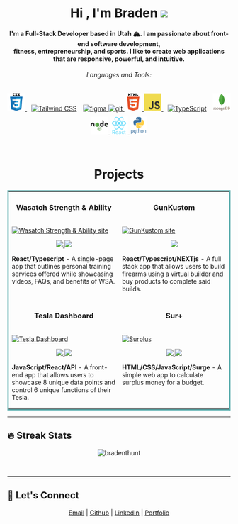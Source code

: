 
<h1 align="center">Hi , I'm Braden <img src="https://media.giphy.com/media/hvRJCLFzcasrR4ia7z/giphy.gif" width="35"></h1>

<h4 align="center">
I'm a Full-Stack Developer based in Utah 🏔️. I am passionate about front-end software development, <br /> fitness, entrepreneurship, and sports. I like to create web applications that are responsive, powerful, and intuitive.

<h6 align="center">Languages and Tools:</h6>
<p align="center"> <a href="https://www.w3schools.com/css/" target="_blank" rel="noreferrer"> <img src="https://raw.githubusercontent.com/devicons/devicon/master/icons/css3/css3-original-wordmark.svg" alt="css3" width="40" height="40"/> </a><a href="https://www.tailwindcss.com/" target="_blank"><img style="margin: 10px" src="https://profilinator.rishav.dev/skills-assets/tailwindcss.svg" alt="Tailwind CSS" height="40" /></a>  <a href="https://www.figma.com/" target="_blank" rel="noreferrer"> <img src="https://www.vectorlogo.zone/logos/figma/figma-icon.svg" alt="figma" width="40" height="40"/> </a> <a href="https://git-scm.com/" target="_blank" rel="noreferrer"> <img src="https://www.vectorlogo.zone/logos/git-scm/git-scm-icon.svg" alt="git" width="40" height="40"/> </a> <a href="https://www.w3.org/html/" target="_blank" rel="noreferrer"> <img src="https://raw.githubusercontent.com/devicons/devicon/master/icons/html5/html5-original-wordmark.svg" alt="html5" width="40" height="40"/> </a> <a href="https://developer.mozilla.org/en-US/docs/Web/JavaScript" target="_blank" rel="noreferrer"> <img src="https://raw.githubusercontent.com/devicons/devicon/master/icons/javascript/javascript-original.svg" alt="javascript" width="40" height="40"/> </a><a href="https://www.typescriptlang.org/" target="_blank"><img style="margin: 10px" src="https://profilinator.rishav.dev/skills-assets/typescript-original.svg" alt="TypeScript" height="40" /></a>  <a href="https://www.mongodb.com/" target="_blank" rel="noreferrer"> <img src="https://raw.githubusercontent.com/devicons/devicon/master/icons/mongodb/mongodb-original-wordmark.svg" alt="mongodb" width="40" height="40"/> </a> <a href="https://nodejs.org" target="_blank" rel="noreferrer"> <img src="https://raw.githubusercontent.com/devicons/devicon/master/icons/nodejs/nodejs-original-wordmark.svg" alt="nodejs" width="40" height="40"/> </a> <a href="https://reactjs.org/" target="_blank" rel="noreferrer"> <img src="https://raw.githubusercontent.com/devicons/devicon/master/icons/react/react-original-wordmark.svg" alt="react" width="40" height="40"/> </a> <a href="https://python.org/" target="_blank" rel="noreferrer"> <img src="https://raw.githubusercontent.com/devicons/devicon/master/icons/python/python-original-wordmark.svg" alt="python" width="40" height="40" /></a> </p>
 

</h4>
<br>


<h1 align="center">Projects</h1>


<table bordercolor="#66b2b2">
  <tr>
	  <td width="50%" valign="top">
      <h3 align="center">Wasatch Strength & Ability</h3>
        <br />
        <a target="_blank" href="https://bradenthunt.com/fitness/">
		<img width="1440" alt="Wasatch Strength & Ability site" src="https://github.com/user-attachments/assets/36053ba3-37d0-42df-8547-006f2c4499f8" />
        </a>
        <br />
        <p align="center">
          
  <a href="https://github.com/Bradenthunt/portfolio2/tree/main/src/app/fitness" target="_blank">
    <img src="https://img.shields.io/static/v1?label=|&message=REPO&color=23555f&style=plastic&logo=github&logo-color=white"/>
  </a>  
  <a href="https://bradenthunt.com/fitness/" target="_blank">
    <img src="https://img.shields.io/static/v1?label=|&message=WEBSITE&color=cdf998&style=plastic&logo=react&logo-color=white"/>
  </a>
      </p>
        <p><strong>React/Typescript</strong> - A single-page app that outlines personal training services offered while showcasing videos, FAQs, and benefits of WSA.</p>
    </td>
    <td width="50%" valign="top">
      <h3 align="center">GunKustom</h3>
        <br />
        <a target="_blank" href="https://gunkustom.com/">
            <img width="1440" alt="GunKustom site" src="https://github.com/user-attachments/assets/d2862a44-e90c-4cf7-bd97-08488b58b38a" />
        </a>
        <br />
        <p align="center">
           
  <a href="https://gunkustom.com/" target="_blank">
    <img src="https://img.shields.io/static/v1?label=|&message=WEBSITE&color=cdf998&style=plastic&logo=react&logo-color=white"/>
  </a>
    <br />
      </p>
        <p><strong>React/Typescript/NEXTjs</strong> - A full stack app that allows users to build firearms using a virtual builder and buy products to complete said builds.</p>
    </td>
  </tr>
  <tr>
  <td width="50%" valign="top">
      <h3 align="center">Tesla Dashboard</h3>
        <br />
        <a href="https://www.loom.com/share/e6827f6f7c1649f8af9759f17114cd60/" target="_blank">
            <img alt="Tesla Dashboard" src="https://github.com/Bradenthunt/Bradenthunt/assets/96035031/5869ad53-a819-4100-8f6b-b8e47d30ff21" />
        </a>
        <br />
        <p align="center">
          
  <a href="https://github.com/Bradenthunt/V-School/tree/master/cc-tesla" target="_blank">
    <img src="https://img.shields.io/static/v1?label=|&message=REPO&color=23555f&style=plastic&logo=github&logo-color=white"/>
  </a>  
  <a href="https://www.loom.com/share/e6827f6f7c1649f8af9759f17114cd60/" target="_blank">
    <img src="https://img.shields.io/static/v1?label=|&message=DEMO&color=cdf998&style=plastic&logo=loom&logo-color=white"/>
  </a>
      </p>
        <p><strong>JavaScript/React/API</strong> - A front-end app that allows users to showcase 8 unique data points and control 6 unique functions of their Tesla.</p>
    </td>
   <td width="50%" valign="top">
      <h3 align="center">Sur+</h3>
        <br />
      <a target="_blank" href="suplus.surge.sh">
            <img src="https://github.com/Bradenthunt/Bradenthunt/assets/96035031/fdc71e5c-85cb-48ce-aa81-08026b71f0f3" alt="Surplus"/>
        </a>
        <br />
        <p align="center">
          
  <a href="https://github.com/Bradenthunt/surplus" target="_blank">
    <img src="https://img.shields.io/static/v1?label=|&message=REPO&color=23555f&style=plastic&logo=github&logo-color=white"/>
  </a>
  <a href="https://surplus.surge.sh/" target="_blank">
    <img src="https://img.shields.io/static/v1?label=|&message=WEBSITE&color=cdf998&style=plastic&logo=javascript&logo-color=white"/>
  </a>
      </p>
        <p><strong>HTML/CSS/JavaScript/Surge</strong> - A simple web app to calculate surplus money for a budget.</p>
    </td> 
  </tr>
	
</table>



<hr/>

## 🔥 Streak Stats
<p align="center"><img src="https://github-readme-stats.vercel.app/api/top-langs/?username=bradenthunt&theme=dark&layout=donut" alt="bradenthunt" /></p>
   

<br>
<hr/>

## 🤝 Let's Connect
<p align="center">
	<a href="mailto:bradenthunt@gmail.com">Email</a> |
	<a href="https://github.com/bradenthunt">Github</a> |
	<a href="https://www.linkedin.com/in/bradenthunt/">LinkedIn</a> |
	<a href="https://bradenthunt.com">Portfolio</a>
</p>
